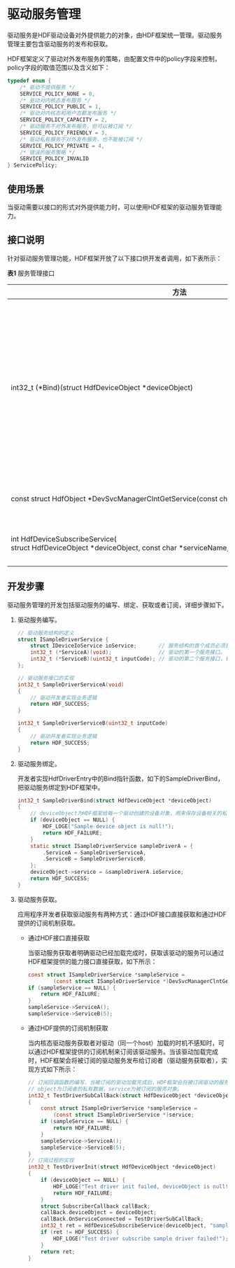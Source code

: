 # 驱动服务管理


驱动服务是HDF驱动设备对外提供能力的对象，由HDF框架统一管理。驱动服务管理主要包含驱动服务的发布和获取。


HDF框架定义了驱动对外发布服务的策略，由配置文件中的policy字段来控制，policy字段的取值范围以及含义如下：


  
```c
typedef enum {
    /* 驱动不提供服务 */
    SERVICE_POLICY_NONE = 0,
    /* 驱动对内核态发布服务 */
    SERVICE_POLICY_PUBLIC = 1,
    /* 驱动对内核态和用户态都发布服务 */
    SERVICE_POLICY_CAPACITY = 2,
    /* 驱动服务不对外发布服务，但可以被订阅 */
    SERVICE_POLICY_FRIENDLY = 3,
    /* 驱动私有服务不对外发布服务，也不能被订阅 */
    SERVICE_POLICY_PRIVATE = 4,
    /* 错误的服务策略 */
    SERVICE_POLICY_INVALID
} ServicePolicy;
```


## 使用场景

当驱动需要以接口的形式对外提供能力时，可以使用HDF框架的驱动服务管理能力。


## 接口说明

针对驱动服务管理功能，HDF框架开放了以下接口供开发者调用，如下表所示：

  **表1** 服务管理接口

| 方法 | 描述 | 
| -------- | -------- |
| int32_t&nbsp;(\*Bind)(struct&nbsp;HdfDeviceObject&nbsp;\*deviceObject) | 需要驱动开发者实现Bind函数，将自己的服务接口绑定到HDF框架中。 | 
| const&nbsp;struct&nbsp;HdfObject&nbsp;\*DevSvcManagerClntGetService(const&nbsp;char&nbsp;\*svcName)| 获取驱动的服务。 | 
|int&nbsp;HdfDeviceSubscribeService(<br/>struct&nbsp;HdfDeviceObject&nbsp;\*deviceObject,&nbsp;const&nbsp;char&nbsp;\*serviceName,&nbsp;struct&nbsp;SubscriberCallback&nbsp;callback) | 订阅驱动的服务。 | 


## 开发步骤

驱动服务管理的开发包括驱动服务的编写、绑定、获取或者订阅，详细步骤如下。

1. 驱动服务编写。
     
   ```c
   // 驱动服务结构的定义
   struct ISampleDriverService {
       struct IDeviceIoService ioService;       // 服务结构的首个成员必须是IDeviceIoService类型的成员。
       int32_t (*ServiceA)(void);               // 驱动的第一个服务接口。
       int32_t (*ServiceB)(uint32_t inputCode); // 驱动的第二个服务接口，有多个可以依次往下累加。
   };
   
   // 驱动服务接口的实现
   int32_t SampleDriverServiceA(void)
   {
       // 驱动开发者实现业务逻辑
       return HDF_SUCCESS;
   }
   
   int32_t SampleDriverServiceB(uint32_t inputCode)
   {
       // 驱动开发者实现业务逻辑
       return HDF_SUCCESS;
   }
   ```

2. 驱动服务绑定。
   
   开发者实现HdfDriverEntry中的Bind指针函数，如下的SampleDriverBind，把驱动服务绑定到HDF框架中。
     
   ```c
   int32_t SampleDriverBind(struct HdfDeviceObject *deviceObject)
   {
       // deviceObject为HDF框架给每一个驱动创建的设备对象，用来保存设备相关的私有数据和服务接口。
       if (deviceObject == NULL) {
           HDF_LOGE("Sample device object is null!");
           return HDF_FAILURE;
       }
       static struct ISampleDriverService sampleDriverA = {
           .ServiceA = SampleDriverServiceA,
           .ServiceB = SampleDriverServiceB,
       };
       deviceObject->service = &sampleDriverA.ioService;
       return HDF_SUCCESS;
   }
   ```

3. 驱动服务获取。

   应用程序开发者获取驱动服务有两种方式：通过HDF接口直接获取和通过HDF提供的订阅机制获取。

   - 通过HDF接口直接获取

     当驱动服务获取者明确驱动已经加载完成时，获取该驱动的服务可以通过HDF框架提供的能力接口直接获取，如下所示：

        
      ```c
      const struct ISampleDriverService *sampleService =
              (const struct ISampleDriverService *)DevSvcManagerClntGetService("sample_driver");
      if (sampleService == NULL) {
          return HDF_FAILURE;
      }
      sampleService->ServiceA();
      sampleService->ServiceB(5);
      ```
   - 通过HDF提供的订阅机制获取

     当内核态驱动服务获取者对驱动（同一个host）加载的时机不感知时，可以通过HDF框架提供的订阅机制来订阅该驱动服务。当该驱动加载完成时，HDF框架会将被订阅的驱动服务发布给订阅者（驱动服务获取者），实现方式如下所示：

        
      ```c
      // 订阅回调函数的编写，当被订阅的驱动加载完成后，HDF框架会将被订阅驱动的服务发布给订阅者，通过这个回调函数给订阅者使用。
      // object为订阅者的私有数据，service为被订阅的服务对象。
      int32_t TestDriverSubCallBack(struct HdfDeviceObject *deviceObject, const struct HdfObject *service)
      {
          const struct ISampleDriverService *sampleService =
              (const struct ISampleDriverService *)service;
          if (sampleService == NULL) {
              return HDF_FAILURE;
          }
          sampleService->ServiceA();
          sampleService->ServiceB(5);
      }
      // 订阅过程的实现
      int32_t TestDriverInit(struct HdfDeviceObject *deviceObject)
      {
          if (deviceObject == NULL) {
              HDF_LOGE("Test driver init failed, deviceObject is null!");
              return HDF_FAILURE;
          }
          struct SubscriberCallback callBack;
          callBack.deviceObject = deviceObject;
          callBack.OnServiceConnected = TestDriverSubCallBack;
          int32_t ret = HdfDeviceSubscribeService(deviceObject, "sample_driver", callBack);
          if (ret != HDF_SUCCESS) {
              HDF_LOGE("Test driver subscribe sample driver failed!");
          }
          return ret;
      }
      ```
